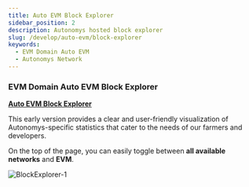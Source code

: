 ```yaml
---
title: Auto EVM Block Explorer
sidebar_position: 2
description: Autonomys hosted block explorer
slug: /develop/auto-evm/block-explorer
keywords:
  - EVM Domain Auto EVM
  - Autonomys Network
---
```


### EVM Domain Auto EVM Block Explorer

**[Auto EVM Block Explorer](https://nova.subspace.network)**

This early version provides a clear and user-friendly visualization of Autonomys-specific statistics that cater to the needs of our farmers and developers.

On the top of the page, you can easily toggle between **all available networks** and **EVM**. 

 ![BlockExplorer-1](/img/developers/BlockExplorer-1.png)
